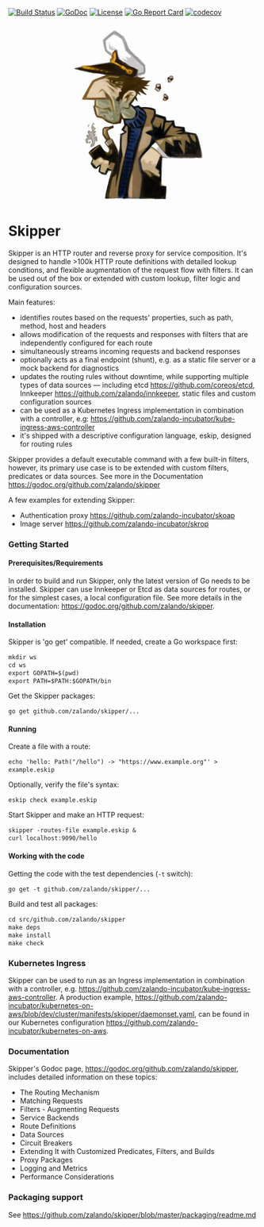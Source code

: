 [![Build Status](https://travis-ci.org/zalando/skipper.svg)](https://travis-ci.org/zalando/skipper)
[![GoDoc](https://godoc.org/github.com/zalando/skipper/proxy?status.svg)](https://godoc.org/github.com/zalando/skipper/proxy)
[![License](https://img.shields.io/badge/License-Apache%202.0-blue.svg)](https://opensource.org/licenses/Apache-2.0)
[![Go Report Card](https://goreportcard.com/badge/zalando/skipper)](https://goreportcard.com/report/zalando/skipper)
[![codecov](https://codecov.io/gh/zalando/skipper/branch/master/graph/badge.svg)](https://codecov.io/gh/zalando/skipper)

<p align="center"><img height="360" alt="Skipper" src="https://raw.githubusercontent.com/zalando/skipper/gh-pages/img/skipper.h360.png"></p>


# Skipper

Skipper is an HTTP router and reverse proxy for service composition. It's designed to handle >100k HTTP route
definitions with detailed lookup conditions, and flexible augmentation of the request flow with filters. It can be
used out of the box or extended with custom lookup, filter logic and configuration sources.

Main features:

- identifies routes based on the requests' properties, such as path, method, host and headers
- allows modification of the requests and responses with filters that are independently configured for each route
- simultaneously streams incoming requests and backend responses
- optionally acts as a final endpoint (shunt), e.g. as a static file server or a mock backend for diagnostics
- updates the routing rules without downtime, while supporting multiple types of data sources — including
  etcd https://github.com/coreos/etcd, Innkeeper https://github.com/zalando/innkeeper, static files and
  custom configuration sources
- can be used as a Kubernetes Ingress implementation in combination with a controller, e.g:
  https://github.com/zalando-incubator/kube-ingress-aws-controller
- it's shipped with a descriptive configuration language, eskip, designed for routing rules

Skipper provides a default executable command with a few built-in filters, however, its primary use case is to
be extended with custom filters, predicates or data sources. See more in the Documentation
https://godoc.org/github.com/zalando/skipper

A few examples for extending Skipper:

- Authentication proxy https://github.com/zalando-incubator/skoap
- Image server https://github.com/zalando-incubator/skrop


### Getting Started

#### Prerequisites/Requirements

In order to build and run Skipper, only the latest version of Go needs to be installed. Skipper can use
Innkeeper or Etcd as data sources for routes, or for the simplest cases, a local configuration file. See more
details in the documentation: https://godoc.org/github.com/zalando/skipper.


#### Installation

Skipper is 'go get' compatible. If needed, create a Go workspace first:

    mkdir ws
    cd ws
    export GOPATH=$(pwd)
    export PATH=$PATH:$GOPATH/bin

Get the Skipper packages:

    go get github.com/zalando/skipper/...


#### Running

Create a file with a route:

    echo 'hello: Path("/hello") -> "https://www.example.org"' > example.eskip

Optionally, verify the file's syntax:

    eskip check example.eskip

Start Skipper and make an HTTP request:

    skipper -routes-file example.eskip &
    curl localhost:9090/hello


#### Working with the code

Getting the code with the test dependencies (`-t` switch):

    go get -t github.com/zalando/skipper/...

Build and test all packages:

    cd src/github.com/zalando/skipper
    make deps
    make install
    make check


### Kubernetes Ingress

Skipper can be used to run as an Ingress implementation in combination with a controller, e.g.
https://github.com/zalando-incubator/kube-ingress-aws-controller.
A production example,
https://github.com/zalando-incubator/kubernetes-on-aws/blob/dev/cluster/manifests/skipper/daemonset.yaml,
can be found in our Kubernetes configuration https://github.com/zalando-incubator/kubernetes-on-aws.


### Documentation

Skipper's Godoc page, https://godoc.org/github.com/zalando/skipper, includes detailed information on these
topics:

- The Routing Mechanism
- Matching Requests
- Filters - Augmenting Requests
- Service Backends
- Route Definitions
- Data Sources
- Circuit Breakers
- Extending It with Customized Predicates, Filters, and Builds
- Proxy Packages
- Logging and Metrics
- Performance Considerations


### Packaging support

See https://github.com/zalando/skipper/blob/master/packaging/readme.md

